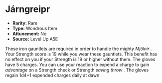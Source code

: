 
# Járngreipr

* **Rarity:** Rare
* **Type:** Wondrous Item
* **Attunement:** No
* **Source:** Level Up A5E


These iron gauntlets are required in order to handle the mighty _Mjölnir_ . Your Strength score is 19 while you wear these gauntlets. This benefit has no effect on you if your Strength is 19 or higher without them. The gloves have 5 charges. You can use your reaction to expend a charge to gain _advantage_  on a Strength check or Strength _saving throw_ . The gloves regain 1d4+1 expended charges daily at dawn.
